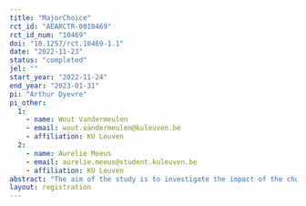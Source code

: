 ```yaml
---
title: "MajorChoice"
rct_id: "AEARCTR-0010469"
rct_id_num: "10469"
doi: "10.1257/rct.10469-1.1"
date: "2022-11-23"
status: "completed"
jel: ""
start_year: "2022-11-24"
end_year: "2023-01-31"
pi: "Arthur Dyevre"
pi_other:
  1:
    - name: Wout Vandermeulen
    - email: wout.vandermeulen@kuleuven.be
    - affiliation: KU Leuven
  2:
    - name: Aurelie Meeus
    - email: aurelie.meeus@student.kuleuven.be
    - affiliation: KU Leuven
abstract: "The aim of the study is to investigate the impact of the choice of major on the job prospects of law students in Belgium. The study is designed as a field experiments. Fake CVs and cover letters are randomly sent to a sample of Belgian law firms. Response rates are compared both within and between units."
layout: registration
---
```


